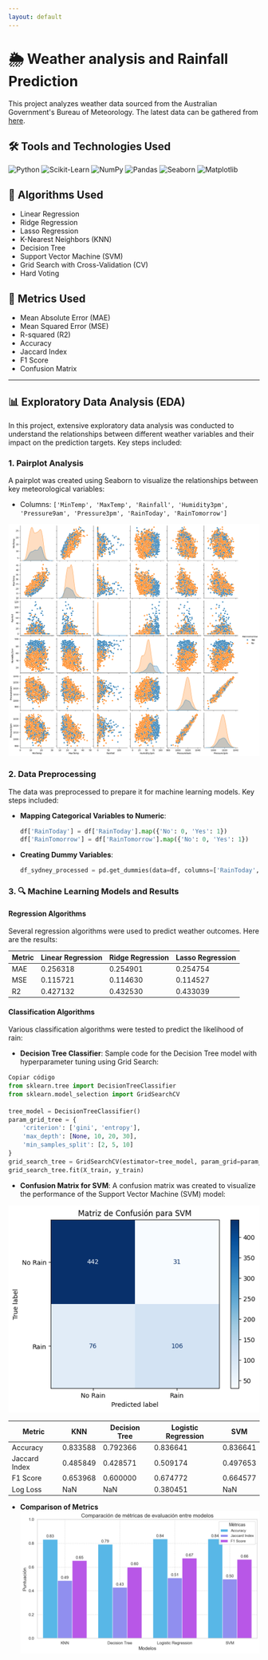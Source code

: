 ```yaml
---
layout: default
---
```


# 🌦️ Weather analysis and Rainfall Prediction

This project analyzes weather data sourced from the Australian Government's Bureau of Meteorology. The latest data can be gathered from [here](http://www.bom.gov.au/climate/dwo/).

## 🛠️ Tools and Technologies Used

![Python](https://img.shields.io/badge/Python-%2314354C.svg?style=for-the-badge&logo=python&logoColor=white)
![Scikit-Learn](https://img.shields.io/badge/Scikit--Learn-%23F7931E.svg?style=for-the-badge&logo=scikit-learn&logoColor=white)
![NumPy](https://img.shields.io/badge/NumPy-%23013243.svg?style=for-the-badge&logo=numpy&logoColor=white)
![Pandas](https://img.shields.io/badge/Pandas-%23150458.svg?style=for-the-badge&logo=pandas&logoColor=white)
![Seaborn](https://img.shields.io/badge/Seaborn-%23001a72.svg?style=for-the-badge&logo=seaborn&logoColor=white)
![Matplotlib](https://img.shields.io/badge/Matplotlib-%23ffffff.svg?style=for-the-badge&logo=Matplotlib&logoColor=black)

## 🧠 Algorithms Used

* Linear Regression	
* Ridge Regression	
* Lasso Regression	
* K-Nearest Neighbors (KNN)	
* Decision Tree	
* Support Vector Machine (SVM)	
* Grid Search with Cross-Validation (CV)	
* Hard Voting	

## 📏 Metrics Used

* Mean Absolute Error (MAE)	
* Mean Squared Error (MSE)	
* R-squared (R2)	
* Accuracy	
* Jaccard Index	
* F1 Score	
* Confusion Matrix

* * *

## 📊 Exploratory Data Analysis (EDA)

In this project, extensive exploratory data analysis was conducted to understand the relationships between different weather variables and their impact on the prediction targets. Key steps included:

### 1. **Pairplot Analysis**

A pairplot was created using Seaborn to visualize the relationships between key meteorological variables:

- Columns: `['MinTemp', 'MaxTemp', 'Rainfall', 'Humidity3pm', 'Pressure9am', 'Pressure3pm', 'RainToday', 'RainTomorrow']`

![Pairplot](assets/01.png)

### 2. **Data Preprocessing**

The data was preprocessed to prepare it for machine learning models. Key steps included:

- **Mapping Categorical Variables to Numeric**:
  
  ```python
  df['RainToday'] = df['RainToday'].map({'No': 0, 'Yes': 1})
  df['RainTomorrow'] = df['RainTomorrow'].map({'No': 0, 'Yes': 1})
  ```
- **Creating Dummy Variables**:
  
    ```python
  df_sydney_processed = pd.get_dummies(data=df, columns=['RainToday', 'WindGustDir', 'WindDir9am', 'WindDir3pm'])
  ```

### 3. 🔍 Machine Learning Models and Results

#### Regression Algorithms
Several regression algorithms were used to predict weather outcomes. Here are the results:

| Metric | Linear Regression | Ridge Regression |	Lasso Regression |
|--------|-------------------|------------------|------------------|
| MAE	| 0.256318 |	0.254901 |	0.254754 |
| MSE	| 0.115721 |	0.114630 |	0.114527 |
| R2	| 0.427132 |	0.432530 |	0.433039 |


#### Classification Algorithms 
Various classification algorithms were tested to predict the likelihood of rain:

- **Decision Tree Classifier**:
Sample code for the Decision Tree model with hyperparameter tuning using Grid Search:

```python
Copiar código
from sklearn.tree import DecisionTreeClassifier
from sklearn.model_selection import GridSearchCV

tree_model = DecisionTreeClassifier()
param_grid_tree = {
    'criterion': ['gini', 'entropy'],
    'max_depth': [None, 10, 20, 30],
    'min_samples_split': [2, 5, 10]
}
grid_search_tree = GridSearchCV(estimator=tree_model, param_grid=param_grid_tree, cv=5, scoring='accuracy')
grid_search_tree.fit(X_train, y_train)
```

- **Confusion Matrix for SVM**:
A confusion matrix was created to visualize the performance of the Support Vector Machine (SVM) model:

![Pairplot](assets/02.png)

| Metric	| KNN	| Decision Tree	| Logistic Regression	| SVM |
|---------|-----|---------------|---------------------|-----|
| Accuracy	| 0.833588	| 0.792366	| 0.836641	| 0.836641| 
| Jaccard Index	| 0.485849	| 0.428571	| 0.509174	| 0.497653 | 
| F1 Score	| 0.653968	| 0.600000	| 0.674772	| 0.664577 | 
| Log Loss	| NaN	| NaN	| 0.380451	| NaN | 

- **Comparison of Metrics**
![Pairplot](assets/03.png)
